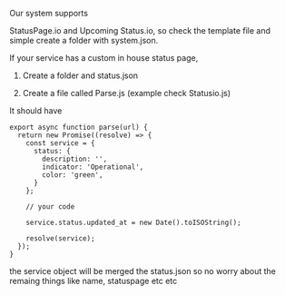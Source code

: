 Our system supports

StatusPage.io and Upcoming Status.io, so check the template file and simple create a folder with system.json.


If your service has a custom in house status page,

1) Create a folder and status.json

2) Create a file called Parse.js (example check Statusio.js)

It should have

```
export async function parse(url) {
  return new Promise((resolve) => {
    const service = {
      status: {
        description: '',
        indicator: 'Operational',
        color: 'green',
      }
    };

    // your code

    service.status.updated_at = new Date().toISOString();

    resolve(service);
  });
}

```

the service object will be merged the status.json so no worry about the remaing things like name, statuspage etc etc
